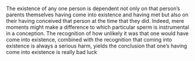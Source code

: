 The existence of any one person is dependent not only on that person’s parents themselves having come into existence and having met but also on their having conceived that person at the time that they did. Indeed, mere moments might make a difference to which particular sperm is instrumental in a conception. The recognition of how unlikely it was that one would have come into existence, combined with the recognition that coming into existence is always a serious harm, yields the conclusion that one’s having come into existence is really bad luck